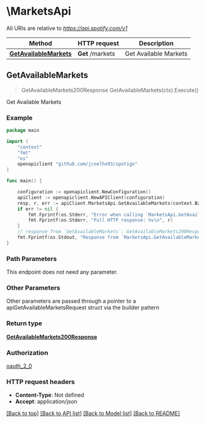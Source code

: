 # \MarketsApi

All URIs are relative to *https://api.spotify.com/v1*

Method | HTTP request | Description
------------- | ------------- | -------------
[**GetAvailableMarkets**](MarketsApi.md#GetAvailableMarkets) | **Get** /markets | Get Available Markets



## GetAvailableMarkets

> GetAvailableMarkets200Response GetAvailableMarkets(ctx).Execute()

Get Available Markets



### Example

```go
package main

import (
    "context"
    "fmt"
    "os"
    openapiclient "github.com/jcoelho93/spotigo"
)

func main() {

    configuration := openapiclient.NewConfiguration()
    apiClient := openapiclient.NewAPIClient(configuration)
    resp, r, err := apiClient.MarketsApi.GetAvailableMarkets(context.Background()).Execute()
    if err != nil {
        fmt.Fprintf(os.Stderr, "Error when calling `MarketsApi.GetAvailableMarkets``: %v\n", err)
        fmt.Fprintf(os.Stderr, "Full HTTP response: %v\n", r)
    }
    // response from `GetAvailableMarkets`: GetAvailableMarkets200Response
    fmt.Fprintf(os.Stdout, "Response from `MarketsApi.GetAvailableMarkets`: %v\n", resp)
}
```

### Path Parameters

This endpoint does not need any parameter.

### Other Parameters

Other parameters are passed through a pointer to a apiGetAvailableMarketsRequest struct via the builder pattern


### Return type

[**GetAvailableMarkets200Response**](GetAvailableMarkets200Response.md)

### Authorization

[oauth_2_0](../README.md#oauth_2_0)

### HTTP request headers

- **Content-Type**: Not defined
- **Accept**: application/json

[[Back to top]](#) [[Back to API list]](../README.md#documentation-for-api-endpoints)
[[Back to Model list]](../README.md#documentation-for-models)
[[Back to README]](../README.md)

